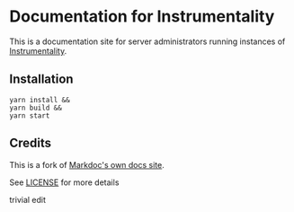 # Documentation for Instrumentality
This is a documentation site for server administrators running instances of [Instrumentality](https://github.com/berserksystems/instrumentality).

## Installation
```shell
yarn install &&
yarn build && 
yarn start
```

## Credits

This is a fork of [Markdoc's own docs site](https://github.com/markdoc/docs).

See [LICENSE](LICENSE) for more details

trivial edit
